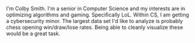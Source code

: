 I'm Colby Smith. I'm a senior in Computer Science and my interests are in optimizing algorithms and gaming. Specifically LoL. Within CS, 
I am getting a cybersecurity minor. The largest data set I'd like to analyze is probably chess opening win/draw/lose rates. 
Being able to cleanly visualize these would be a great task. 
